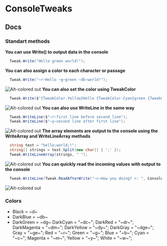 # ConsoleTweaks
## Docs
### Standart methods
**You can use Write() to output data in the console**
```c#
  Tweak.Write("Hello green world!");
```
**You can also assign a color to each character or passage**
```c#
  Tweak.Write("~r~Hello ~g~green ~db~world!");
```
![Alt-colored out](https://sun9-24.userapi.com/impg/8xecKOzTmKUyKUruOfOODpPmg1f2-pCGJ6IkCw/zdzq6Ja6ZLg.jpg?size=961x485&quality=96&proxy=1&sign=12c5220b07136c4b8948445942dd483c&type=album "Орк")
**You can also set the color using TweakColor**
```c#
  Tweak.Write($"{TweakColor.Yellow}Hello {TweakColor.Cyan}green {TweakColor.Magenta}world!");
```
![Alt-colored out](https://sun9-23.userapi.com/impg/5qtNrB0wKYPYvUmaeo-otREJBR74kDICWLUMsQ/RzC3Yv59hCQ.jpg?size=953x470&quality=96&proxy=1&sign=2c4b512d91dfab060a3ee3a99d08bf47&type=album "Орк")
**You can also use WriteLine in the same way**
```c#
  Tweak.WriteLine($"~r~first line before second line");
  Tweak.WriteLine($"~y~second line after first line");
```
![Alt-colored out](https://sun9-67.userapi.com/impg/_1J-MEs0EPyqohdQnmfgZYUgDxENpwO6Sh1e1Q/O083_u5zuyA.jpg?size=955x477&quality=96&proxy=1&sign=7a8a68c34abeb6ea03a549b207c8f5cd&type=album "Орк")
**The array elements are output to the console using the WriteArray and WriteLineArray methods**
```c#
  string text = "hello;world;!";
  string[] strings = text.Split(new char[] { ';' });
  Tweak.WriteLineArray(strings, " ");
```
![Alt-colored out](https://sun9-14.userapi.com/impg/qSwNzEyVPPpsWfT-rloyyk_fy6iGdH-SwjL4oA/Qw41Y-6XKic.jpg?size=950x471&quality=96&proxy=1&sign=5920148e23d86d6cbc5fc7b8eb4d916c&type=album "Орк")
**You can quickly read the incoming values with output to the console**
```c#
  Tweak.WriteLine(Tweak.ReadAfterWrite("~c~How you doing? >: ", ConsoleColor.Yellow));
```
![Alt-colored out](https://sun9-49.userapi.com/impg/FkKxoFgsoRhzEHhM4Udjt0scltPz-U-O_kACiQ/O13CNMAyQxo.jpg?size=903x457&quality=96&proxy=1&sign=405236e2dcc4432411f8b252dbe6bb0b&type=album "Орк")

### Colors
- Black = ~d~
- DarkBlue = ~db~
- DarkGreen = ~dg~
DarkCyan = "~dc~";
DarkRed = "~dr~";
DarkMagenta = "~dm~";
DarkYellow = "~dy~";
DarkGray = "~dge~";
Gray = "~ge~";
Red = "~r~";
Green = "~g~";
Blue = "~b~";
Cyan = "~c~";
Magenta = "~m~";
Yellow = "~y~";
White = "~w~";
